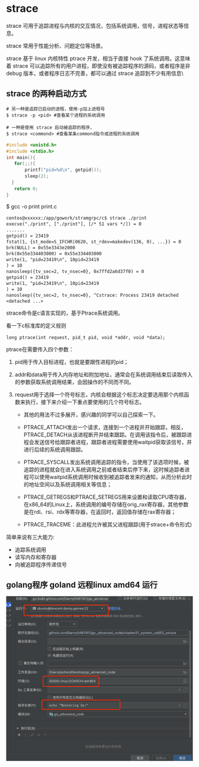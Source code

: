 # strace 
strace 可用于追踪进程与内核的交互情况，包括系统调用，信号，进程状态等信息。

strace 常用于性能分析、问题定位等场景。

strace 基于 linux 内核特性 ptrace 开发，相当于直接 hook 了系统调用。这意味着 strace 可以追踪所有的用户进程，即使没有被追踪程序的源码，或者程序是非 debug 版本，或者程序日志不完善，都可以通过 strace 追踪到不少有用信息\

## strace 的两种启动方式
```shell
# 另一种是追踪已启动的进程，使用-p加上进程号
$ strace -p <pid> #查看某个进程的系统调用

# 一种是使用 strace 启动被追踪的程序，
$ strace <commond> #查看某条commond指令或进程的系统调用
```

```C
#include <unistd.h>
#include <stdio.h>
int main(){
   for(;;){
       printf("pid=%d\n", getpid());
       sleep(2);
  }
   return 0;
}
```
$ gcc -o print print.c

```shell
centos@xxxxxx:/app/gowork/stramgrpc/c$ strace ./print 
execve("./print", ["./print"], [/* 51 vars */]) = 0
.......
getpid() = 23419
fstat(1, {st_mode=S_IFCHR|0620, st_rdev=makedev(136, 0), ...}) = 0
brk(NULL) = 0x55e3343e2000
brk(0x55e334403000) = 0x55e334403000
write(1, "pid=23419\n", 10pid=23419
) = 10
nanosleep({tv_sec=2, tv_nsec=0}, 0x7ffd2a6d37f0) = 0
getpid() = 23419
write(1, "pid=23419\n", 10pid=23419
) = 10
nanosleep({tv_sec=2, tv_nsec=0}, ^Cstrace: Process 23419 detached
<detached ...>
```
strace命令是c语言实现的，基于Ptrace系统调用。

看一下c标准库的定义规则
```shell
long ptrace(int request, pid_t pid, void *addr, void *data);
```
ptrace在需要传入四个参数：
1. pid用于传入目标进程，也就是要跟性进程的pid；

2. addr和data用于传入内存地址和附加地址，通常会在系统调用结束后读取传入的参数获取系统调用结果，会因操作的不同而不同。

3. request用于选择一个符号标志，内核会根据这个标志决定要选用那个内核函数来执行，接下来介绍一下重点要使用的几个符号标志。

    - 其他的用法不过多展开，感兴趣的同学可以自己探索一下。

    - PTRACE_ATTACH发出一个请求，连接到一个进程并开始跟踪，相反，PTRACE_DETACH从该进程断开并结束跟踪。在调用该指令后，被跟踪进程会发送信号给跟踪者进程，跟踪者进程需要使用waitpid获取该信号，并进行后续的系统调用跟踪。

    - PTRACE_SYSCALL发出系统调用追踪的指令，当使用了该选项时候，被追踪的进程就会在进入系统调用之前或者结束后停下来，这时候追踪者进程可以使用waitpid系统调用时候收到被追踪者发来的通知，从而分析此时的地址空间以及系统调用相关等信息；

    - PTRACE_GETREGS和PTRACE_SETREGS用来设置和读取CPU寄存器，在x86_64的Linux上，系统调用的编号存储在orig_rax寄存器，其他参数是在rdi、rsi、rdx等寄存器，在返回时，返回值存储在rax寄存器；

    - PTRACE_TRACEME：此进程允许被其父进程跟踪(用于strace+命令形式)

简单来说有三大能力:

- 追踪系统调用
- 读写内存和寄存器
- 向被追踪程序传递信号


## golang程序 goland 远程linux amd64 运行

![](../.Syscall_images/remote_amd64_machine.png)